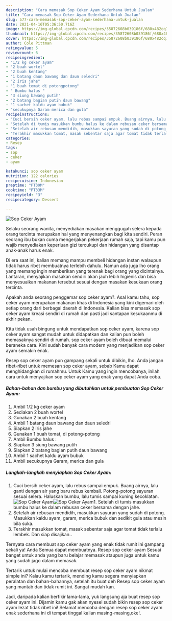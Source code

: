 ```yaml
---
description: "Cara memasak Sop Ceker Ayam Sederhana Untuk Jualan"
title: "Cara memasak Sop Ceker Ayam Sederhana Untuk Jualan"
slug: 577-cara-memasak-sop-ceker-ayam-sederhana-untuk-jualan
date: 2021-04-16T05:36:50.716Z
image: https://img-global.cpcdn.com/recipes/35872608b039186f/680x482cq70/sop-ceker-ayam-foto-resep-utama.jpg
thumbnail: https://img-global.cpcdn.com/recipes/35872608b039186f/680x482cq70/sop-ceker-ayam-foto-resep-utama.jpg
cover: https://img-global.cpcdn.com/recipes/35872608b039186f/680x482cq70/sop-ceker-ayam-foto-resep-utama.jpg
author: Cole Pittman
ratingvalue: 5
reviewcount: 6
recipeingredient:
- "1/2 kg ceker ayam"
- "2 buah wortel"
- "2 buah kentang"
- "1 batang daun bawang dan daun seledri"
- "2 iris jahe"
- "1 buah tomat di potongpotong"
- " Bumbu halus "
- "3 siung bawang putih"
- "2 batang bagian putih daun bawang"
- "1 sachet kaldu ayam bubuk"
- "secukupnya Garam merica dan gula"
recipeinstructions:
- "Cuci bersih ceker ayam, lalu rebus sampai empuk. Buang airnya, lalu ganti dengan air yang baru rebus kembali. Potong-potong sayuran sesuai selera. Haluskan bumbu, lalu tumis sampai kuning kecoklatan."
- "Setelah di tumis masukkan bumbu halus ke dalam rebusan ceker bersama dengan jahe."
- "Setelah air rebusan mendidih, masukkan sayuran yang sudah di potong. Masukkan kaldu ayam, garam, merica bubuk dan sedikit gula atau mesin bila suka."
- "Terakhir masukkan tomat, masak sebentar saja agar tomat tidak terlalu lembek. Dan siap disajikan.."
categories:
- Resep
tags:
- sop
- ceker
- ayam

katakunci: sop ceker ayam 
nutrition: 122 calories
recipecuisine: Indonesian
preptime: "PT39M"
cooktime: "PT33M"
recipeyield: "3"
recipecategory: Dessert

---
```



![Sop Ceker Ayam](https://img-global.cpcdn.com/recipes/35872608b039186f/680x482cq70/sop-ceker-ayam-foto-resep-utama.jpg)

Selaku seorang wanita, menyediakan masakan menggugah selera kepada orang tercinta merupakan hal yang menyenangkan bagi kita sendiri. Peran seorang ibu bukan cuma mengerjakan pekerjaan rumah saja, tapi kamu pun wajib menyediakan keperluan gizi tercukupi dan hidangan yang disantap anak-anak harus enak.

Di era  saat ini, kalian memang mampu membeli hidangan instan walaupun tidak harus ribet membuatnya terlebih dahulu. Namun ada juga lho orang yang memang ingin memberikan yang terenak bagi orang yang dicintainya. Lantaran, menyajikan masakan sendiri akan jauh lebih higienis dan bisa menyesuaikan makanan tersebut sesuai dengan masakan kesukaan orang tercinta. 



Apakah anda seorang penggemar sop ceker ayam?. Asal kamu tahu, sop ceker ayam merupakan makanan khas di Indonesia yang kini digemari oleh setiap orang dari berbagai daerah di Indonesia. Kalian bisa memasak sop ceker ayam kreasi sendiri di rumah dan pasti jadi santapan kesukaanmu di akhir pekan.

Kita tidak usah bingung untuk mendapatkan sop ceker ayam, karena sop ceker ayam sangat mudah untuk didapatkan dan kalian pun boleh memasaknya sendiri di rumah. sop ceker ayam boleh dibuat memalui beraneka cara. Kini sudah banyak cara modern yang menjadikan sop ceker ayam semakin enak.

Resep sop ceker ayam pun gampang sekali untuk dibikin, lho. Anda jangan ribet-ribet untuk memesan sop ceker ayam, sebab Kamu dapat menghidangkan di rumahmu. Untuk Kamu yang ingin mencobanya, inilah cara untuk menyajikan sop ceker ayam yang enak yang dapat Anda coba.

<!--inarticleads1-->

##### Bahan-bahan dan bumbu yang dibutuhkan untuk pembuatan Sop Ceker Ayam:

1. Ambil 1/2 kg ceker ayam
1. Sediakan 2 buah wortel
1. Gunakan 2 buah kentang
1. Ambil 1 batang daun bawang dan daun seledri
1. Siapkan 2 iris jahe
1. Gunakan 1 buah tomat, di potong-potong
1. Ambil  Bumbu halus :
1. Siapkan 3 siung bawang putih
1. Siapkan 2 batang bagian putih daun bawang
1. Ambil 1 sachet kaldu ayam bubuk
1. Ambil secukupnya Garam, merica dan gula




<!--inarticleads2-->

##### Langkah-langkah menyiapkan Sop Ceker Ayam:

1. Cuci bersih ceker ayam, lalu rebus sampai empuk. Buang airnya, lalu ganti dengan air yang baru rebus kembali. Potong-potong sayuran sesuai selera. Haluskan bumbu, lalu tumis sampai kuning kecoklatan.
<img src="https://img-global.cpcdn.com/steps/577affa7baab9710/160x128cq70/sop-ceker-ayam-langkah-memasak-1-foto.jpg" alt="Sop Ceker Ayam"><img src="https://img-global.cpcdn.com/steps/21609ef788e03805/160x128cq70/sop-ceker-ayam-langkah-memasak-1-foto.jpg" alt="Sop Ceker Ayam">1. Setelah di tumis masukkan bumbu halus ke dalam rebusan ceker bersama dengan jahe.
1. Setelah air rebusan mendidih, masukkan sayuran yang sudah di potong. Masukkan kaldu ayam, garam, merica bubuk dan sedikit gula atau mesin bila suka.
1. Terakhir masukkan tomat, masak sebentar saja agar tomat tidak terlalu lembek. Dan siap disajikan..




Ternyata cara membuat sop ceker ayam yang enak tidak rumit ini gampang sekali ya! Anda Semua dapat membuatnya. Resep sop ceker ayam Sesuai banget untuk anda yang baru belajar memasak ataupun juga untuk kamu yang sudah jago dalam memasak.

Tertarik untuk mulai mencoba membuat resep sop ceker ayam nikmat simple ini? Kalau kamu tertarik, mending kamu segera menyiapkan peralatan dan bahan-bahannya, setelah itu buat deh Resep sop ceker ayam yang mantab dan tidak rumit ini. Sangat mudah kan. 

Jadi, daripada kalian berfikir lama-lama, yuk langsung aja buat resep sop ceker ayam ini. Dijamin kamu gak akan nyesel sudah bikin resep sop ceker ayam lezat tidak ribet ini! Selamat mencoba dengan resep sop ceker ayam enak sederhana ini di tempat tinggal kalian masing-masing,oke!.

